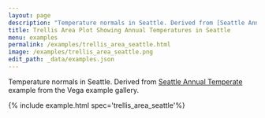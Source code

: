 ```yaml
---
layout: page
description: "Temperature normals in Seattle. Derived from [Seattle Annual Temperate](https://vega.github.io/vega/examples/annual-temperature/) example from the Vega example gallery."
title: Trellis Area Plot Showing Annual Temperatures in Seattle
menu: examples
permalink: /examples/trellis_area_seattle.html
image: /examples/trellis_area_seattle.png
edit_path: _data/examples.json
---
```


Temperature normals in Seattle. Derived from [Seattle Annual Temperate](https://vega.github.io/vega/examples/annual-temperature/) example from the Vega example gallery.

{% include example.html spec='trellis_area_seattle'%}
